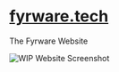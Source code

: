 # [fyrware.tech](http://fyrware.tech)
The Fyrware Website

![WIP Website Screenshot](https://cdn.discordapp.com/attachments/170045736090730496/531991897829539841/fw5.png)

